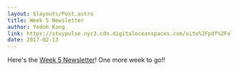```yaml
---
layout: $layouts/Post.astro
title: Week 5 Newsletter
author: Yedoh Kang
link: https://stuypulse.nyc3.cdn.digitaloceanspaces.com/site%2Fpdf%2Fold_pdfs%2F2017_week5.pdf
date: 2017-02-13
---
```


Here's the [Week 5 Newsletter](https://stuypulse.nyc3.cdn.digitaloceanspaces.com/site%2Fpdf%2Fold_pdfs%2F2017_week5.pdf)! One more week to go!!
